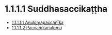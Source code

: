 # 1.1.1.1 Suddhasaccikaṭṭha

* [1.1.1.1.1 Anulomapaccanīka](1.1.1.1/1.1.1.1.1.md)
* [1.1.1.1.2 Paccanīkānuloma](1.1.1.1/1.1.1.1.2.md)
